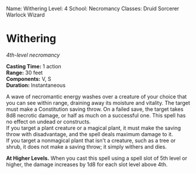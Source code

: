 Name: Withering
Level: 4
School: Necromancy
Classes: Druid
         Sorcerer
         Warlock
         Wizard

# Withering
_4th-level necromancy_

**Casting Time:** 1 action   
**Range:** 30 feet   
**Components:** V, S   
**Duration:** Instantaneous 

A wave of necromantic energy washes over a creature of your choice that you can see within range, draining away its moisture and vitality. The target must make a Constitution saving throw. On a failed save, the target takes 8d8 necrotic damage, or half as much on a successful one. This spell has no effect on undead or constructs.    
If you target a plant creature or a magical plant, it must make the saving throw with disadvantage, and the spell deals maximum damage to it.    
If you target a nonmagical plant that isn't a creature, such as a tree or shrub, it does not make a saving throw; it simply withers and dies. 

**At Higher Levels.** When you cast this spell using a spell slot of 5th level or higher, the damage increases by 1d8 for each slot level above 4th.